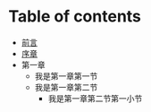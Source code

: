 # Table of contents

* [前言](README.md)
* [序章](untitled.md)
* 第一章
  * 我是第一章第一节
  * 我是第一章第二节
    * 我是第一章第二节第一小节

